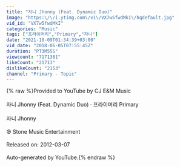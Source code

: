 ```yaml
---
title: "자니 Jhonny (Feat. Dynamic Duo)"
image: "https:\/\/i.ytimg.com\/vi\/VX7w5fwdMkI\/hqdefault.jpg"
vid_id: "VX7w5fwdMkI"
categories: "Music"
tags: ["프라이머리","Primary","자니"]
date: "2021-10-09T01:34:39+03:00"
vid_date: "2018-06-05T07:55:45Z"
duration: "PT3M55S"
viewcount: "7171381"
likeCount: "21713"
dislikeCount: "2153"
channel: "Primary - Topic"
---
```

{% raw %}Provided to YouTube by CJ E&amp;M Music<br /><br />자니 Jhonny (Feat. Dynamic Duo) · 프라이머리 Primary<br /><br />자니 Jhonny<br /><br />℗ Stone Music Entertainment<br /><br />Released on: 2012-03-07<br /><br />Auto-generated by YouTube.{% endraw %}
